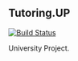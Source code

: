 ## Tutoring.UP

[![Build Status](https://travis-ci.org/ddmler/tutoringup.svg?branch=master)](https://travis-ci.org/ddmler/tutoringup)

University Project.

